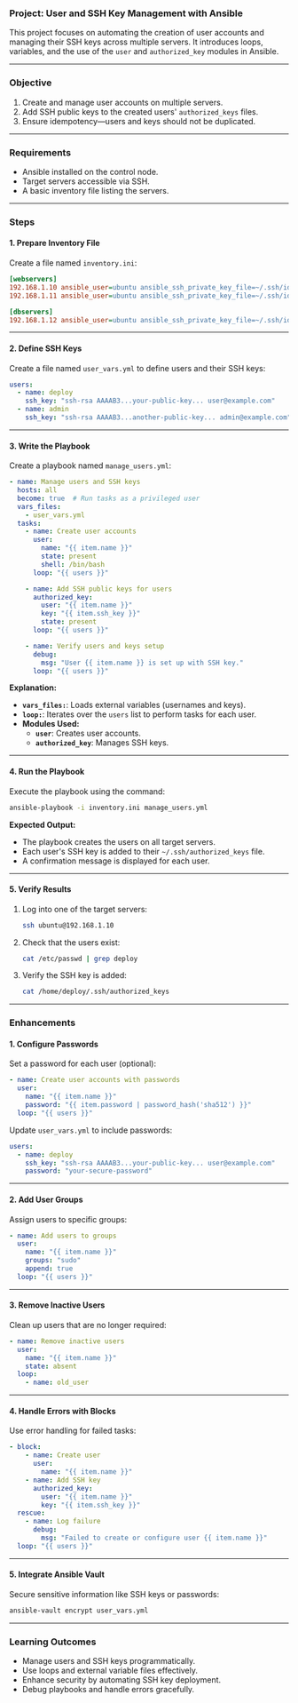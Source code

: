 ### **Project: User and SSH Key Management with Ansible**

This project focuses on automating the creation of user accounts and managing their SSH keys across multiple servers. It introduces loops, variables, and the use of the `user` and `authorized_key` modules in Ansible.

---

### **Objective**
1. Create and manage user accounts on multiple servers.
2. Add SSH public keys to the created users' `authorized_keys` files.
3. Ensure idempotency—users and keys should not be duplicated.

---

### **Requirements**
- Ansible installed on the control node.
- Target servers accessible via SSH.
- A basic inventory file listing the servers.

---

### **Steps**

#### **1. Prepare Inventory File**
Create a file named `inventory.ini`:
```ini
[webservers]
192.168.1.10 ansible_user=ubuntu ansible_ssh_private_key_file=~/.ssh/id_rsa
192.168.1.11 ansible_user=ubuntu ansible_ssh_private_key_file=~/.ssh/id_rsa

[dbservers]
192.168.1.12 ansible_user=ubuntu ansible_ssh_private_key_file=~/.ssh/id_rsa
```

---

#### **2. Define SSH Keys**
Create a file named `user_vars.yml` to define users and their SSH keys:
```yaml
users:
  - name: deploy
    ssh_key: "ssh-rsa AAAAB3...your-public-key... user@example.com"
  - name: admin
    ssh_key: "ssh-rsa AAAAB3...another-public-key... admin@example.com"
```

---

#### **3. Write the Playbook**
Create a playbook named `manage_users.yml`:
```yaml
- name: Manage users and SSH keys
  hosts: all
  become: true  # Run tasks as a privileged user
  vars_files:
    - user_vars.yml
  tasks:
    - name: Create user accounts
      user:
        name: "{{ item.name }}"
        state: present
        shell: /bin/bash
      loop: "{{ users }}"

    - name: Add SSH public keys for users
      authorized_key:
        user: "{{ item.name }}"
        key: "{{ item.ssh_key }}"
        state: present
      loop: "{{ users }}"

    - name: Verify users and keys setup
      debug:
        msg: "User {{ item.name }} is set up with SSH key."
      loop: "{{ users }}"
```

**Explanation:**
- **`vars_files:`**: Loads external variables (usernames and keys).
- **`loop:`**: Iterates over the `users` list to perform tasks for each user.
- **Modules Used:**
  - **`user`**: Creates user accounts.
  - **`authorized_key`**: Manages SSH keys.

---

#### **4. Run the Playbook**
Execute the playbook using the command:
```bash
ansible-playbook -i inventory.ini manage_users.yml
```

**Expected Output:**
- The playbook creates the users on all target servers.
- Each user's SSH key is added to their `~/.ssh/authorized_keys` file.
- A confirmation message is displayed for each user.

---

#### **5. Verify Results**
1. Log into one of the target servers:
   ```bash
   ssh ubuntu@192.168.1.10
   ```

2. Check that the users exist:
   ```bash
   cat /etc/passwd | grep deploy
   ```

3. Verify the SSH key is added:
   ```bash
   cat /home/deploy/.ssh/authorized_keys
   ```

---

### **Enhancements**

#### **1. Configure Passwords**
Set a password for each user (optional):
```yaml
- name: Create user accounts with passwords
  user:
    name: "{{ item.name }}"
    password: "{{ item.password | password_hash('sha512') }}"
  loop: "{{ users }}"
```
Update `user_vars.yml` to include passwords:
```yaml
users:
  - name: deploy
    ssh_key: "ssh-rsa AAAAB3...your-public-key... user@example.com"
    password: "your-secure-password"
```

---

#### **2. Add User Groups**
Assign users to specific groups:
```yaml
- name: Add users to groups
  user:
    name: "{{ item.name }}"
    groups: "sudo"
    append: true
  loop: "{{ users }}"
```

---

#### **3. Remove Inactive Users**
Clean up users that are no longer required:
```yaml
- name: Remove inactive users
  user:
    name: "{{ item.name }}"
    state: absent
  loop:
    - name: old_user
```

---

#### **4. Handle Errors with Blocks**
Use error handling for failed tasks:
```yaml
- block:
    - name: Create user
      user:
        name: "{{ item.name }}"
    - name: Add SSH key
      authorized_key:
        user: "{{ item.name }}"
        key: "{{ item.ssh_key }}"
  rescue:
    - name: Log failure
      debug:
        msg: "Failed to create or configure user {{ item.name }}"
  loop: "{{ users }}"
```

---

#### **5. Integrate Ansible Vault**
Secure sensitive information like SSH keys or passwords:
```bash
ansible-vault encrypt user_vars.yml
```

---

### **Learning Outcomes**
- Manage users and SSH keys programmatically.
- Use loops and external variable files effectively.
- Enhance security by automating SSH key deployment.
- Debug playbooks and handle errors gracefully.
